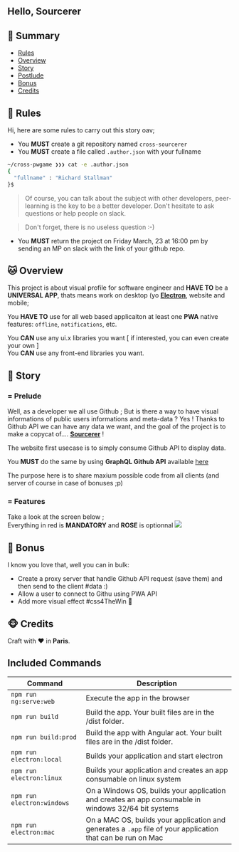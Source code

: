 <p align="center">
  <img alt="" src="./sourcerer.logo.png"">
</p>

## Hello, Sourcerer

## <a name='TOC'>🐼 Summary</a>

* [Rules](#rules)
* [Overview](#overview)
* [Story](#story)
* [Postlude](#postlude)
* [Bonus](#bonus)
* [Credits](#credits)

## <a name='overview'>🦊 Rules</a>

Hi, here are some rules to carry out this story oav;

* You **MUST** create a git repository named `cross-sourcerer`
* You **MUST** create a file called `.author.json` with your fullname

```sh
~/cross-pwgame ❯❯❯ cat -e .author.json
{
  "fullname" : "Richard Stallman"
}$
```

> Of course, you can talk about the subject with other developers, peer-learning is
> the key to be a better developer. Don't hesitate to ask questions or help people on slack.

> Don't forget, there is no useless question :-)

* You **MUST** return the project on Friday March, 23 at 16:00 pm by sending an MP on slack with the link of your github repo.

## <a name='overview'>🐱 Overview</a>

This project is about visual profile for software engineer and **HAVE TO** be a **UNIVERSAL APP**, thats means work on desktop (yo [**Electron**](https://www.electronjs.org/), website and mobile;<br />

You **HAVE TO** use for all web based applicaiton at least one **PWA** native features: `offline`, `notifications`, etc.

You **CAN** use any ui.x libraries you want [ if interested, you can even create your own ]<br />
You **CAN** use any front-end libraries you want.

## <a name='story'>🐨 Story</a>

### = Prelude

Well, as a developer we all use Github ; But is there a way to have visual informations of public users informations and meta-data ?
Yes ! Thanks to Github API we can have any data we want, and the goal of the project is to make a copycat of.... [**Sourcerer**](https://sourcerer.io/) !

The website first usecase is to simply consume Github API to display data.

You **MUST** do the same by using **GraphQL Github API** available [here](https://developer.github.com/v4/)

The purpose here is to share maxium possible code from all clients (and server of course in case of bonuses ;p)

### = Features

Take a look at the screen below ;<br />
Everything in red is **MANDATORY** and **ROSE** is optionnal
![](./sourcerer.majdi.png)

## <a name='bonus'>🦄 Bonus</a>

I know you love that, well you can in bulk:

* Create a proxy server that handle Github API request (save them) and then send to the client #data :)
* Allow a user to connect to Githu using PWA API
* Add more visual effect #css4TheWin 🎉

## <a name='credits'>🐵 Credits</a>

Craft with :heart: in **Paris**.
## Included Commands

|Command|Description|
|--|--|
|`npm run ng:serve:web`| Execute the app in the browser |
|`npm run build`| Build the app. Your built files are in the /dist folder. |
|`npm run build:prod`| Build the app with Angular aot. Your built files are in the /dist folder. |
|`npm run electron:local`| Builds your application and start electron |
|`npm run electron:linux`| Builds your application and creates an app consumable on linux system |
|`npm run electron:windows`| On a Windows OS, builds your application and creates an app consumable in windows 32/64 bit systems |
|`npm run electron:mac`|  On a MAC OS, builds your application and generates a `.app` file of your application that can be run on Mac |